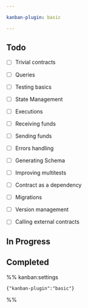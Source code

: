```yaml
---

kanban-plugin: basic

---
```


## Todo

- [ ] Trivial contracts
- [ ] Queries
- [ ] Testing basics
- [ ] State Management
- [ ] Executions
- [ ] Receiving funds
- [ ] Sending funds
- [ ] Errors handling
- [ ] Generating Schema
- [ ] Improving multitests
- [ ] Contract as a dependency
- [ ] Migrations
- [ ] Version management
- [ ] Calling external contracts


## In Progress



## Completed





%% kanban:settings
```
{"kanban-plugin":"basic"}
```
%%